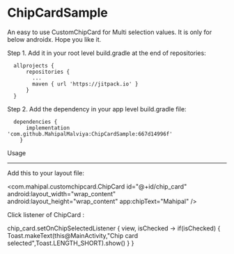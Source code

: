 # ChipCardSample

An easy to use CustomChipCard for Multi selection values. It is only for below androidx. Hope you like it.

Step 1. Add it in your root level build.gradle at the end of repositories:

      allprojects {
          repositories {
            ...
            maven { url 'https://jitpack.io' }
          }
      }
      
Step 2. Add the dependency in your app level build.gradle file:

      dependencies {
	      implementation 'com.github.MahipalMalviya:ChipCardSample:667d14996f'
	    }
        

Usage
_____________________________________________________________________________________________________________________________
Add this to your layout file:

<com.mahipal.customchipcard.ChipCard
   id="@+id/chip_card"
   android:layout_width="wrap_content"
   android:layout_height="wrap_content"
   app:chipText="Mahipal" />
	 
Click listener of ChipCard :

chip_card.setOnChipSelectedListener { view, isChecked ->
     if(isChecked) {
        Toast.makeText(this@MainActivity,"Chip card selected",Toast.LENGTH_SHORT).show()
     }
}
	 

